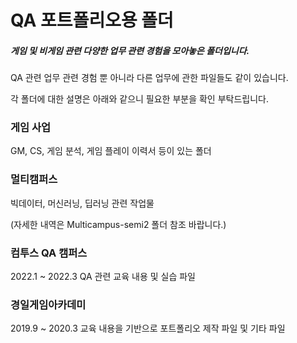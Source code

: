 # QA 포트폴리오용 폴더

##### 게임 및 비게임 관련 다양한 업무 관련 경험을 모아놓은 폴더입니다.

QA 관련 업무 관련 경험 뿐 아니라 다른 업무에 관한 파일들도 같이 있습니다.

각 폴더에 대한 설명은 아래와 같으니 필요한 부분을 확인 부탁드립니다.



### 게임 사업

GM, CS, 게임 분석, 게임 플레이 이력서 등이 있는 폴더



### 멀티캠퍼스

빅데이터, 머신러닝, 딥러닝 관련 작업물

(자세한 내역은 Multicampus-semi2 폴더 참조 바랍니다.)



### 컴투스 QA 캠퍼스

2022.1 ~ 2022.3 QA 관련 교육 내용 및 실습 파일 



### 경일게임아카데미

2019.9 ~ 2020.3 교육 내용을 기반으로 포트폴리오 제작 파일 및 기타 파일




